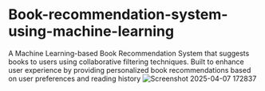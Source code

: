 # Book-recommendation-system-using-machine-learning
A Machine Learning-based Book Recommendation System that suggests books to users using collaborative filtering techniques. Built to enhance user experience by providing personalized book recommendations based on user preferences and reading history
![Screenshot 2025-04-07 172837](https://github.com/user-attachments/assets/8c335d89-1e46-4a6b-a028-beccdf600dab)
